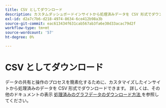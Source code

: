```yaml
---
title: CSV としてダウンロード
description: カスタムダッシュボードインサイトから処理済みデータを CSV 形式でダウンロードする方法を説明します。
exl-id: d2a7c7b6-d218-4974-8634-6ce412b98a3b
source-git-commit: eac613434f631cab567ab3fa6e30d33acac79d2f
workflow-type: tm+mt
source-wordcount: '57'
ht-degree: 0%

---
```


# CSV としてダウンロード

データの共有と操作のプロセスを簡素化するために、カスタマイズしたインサイトから処理済みのデータを CSV 形式でダウンロードできます。 詳しくは、その他のドキュメントの表示 [ 処理済みのグラフデータのダウンロード方法 ](./view-more.md#download-csv) を参照してください。
